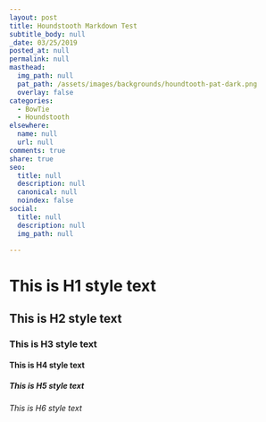 ```yaml
---
layout: post
title: Houndstooth Markdown Test
subtitle_body: null
_date: 03/25/2019
posted_at: null
permalink: null
masthead:
  img_path: null
  pat_path: /assets/images/backgrounds/houndtooth-pat-dark.png
  overlay: false
categories:
  - BowTie
  - Houndstooth
elsewhere:
  name: null
  url: null
comments: true
share: true
seo:
  title: null
  description: null
  canonical: null
  noindex: false
social:
  title: null
  description: null
  img_path: null

---
```


# This is H1 style text
## This is H2 style text
### This is H3 style text
#### This is H4 style text
##### This is H5 style text
###### This is H6 style text
